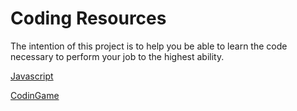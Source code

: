 # Coding Resources

The intention of this project is to help you be able to learn the code necessary to perform your job to the highest ability.

[Javascript](javascript-by-Subject.md)

[CodinGame](codingame.md)